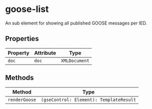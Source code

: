 # goose-list

An sub element for showing all published GOOSE messages per IED.

## Properties

| Property | Attribute | Type          |
|----------|-----------|---------------|
| `doc`    | `doc`     | `XMLDocument` |

## Methods

| Method        | Type                                    |
|---------------|-----------------------------------------|
| `renderGoose` | `(gseControl: Element): TemplateResult` |
